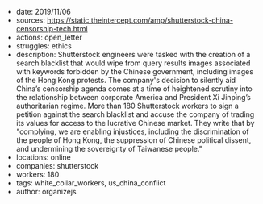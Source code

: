 - date: 2019/11/06
- sources: https://static.theintercept.com/amp/shutterstock-china-censorship-tech.html
- actions: open_letter
- struggles: ethics
- description: Shutterstock engineers were tasked with the creation of a search blacklist that would wipe from query results images associated with keywords forbidden by the Chinese government, including images of the Hong Kong protests. The company's decision to silently aid China’s censorship agenda comes at a time of heightened scrutiny into the relationship between corporate America and President Xi Jinping’s authoritarian regime. More than 180 Shutterstock workers to sign a petition against the search blacklist and accuse the company of trading its values for access to the lucrative Chinese market. They write that by "complying, we are enabling injustices, including the discrimination of the people of Hong Kong, the suppression of Chinese political dissent, and undermining the sovereignty of Taiwanese people."
- locations: online
- companies: shutterstock
- workers: 180
- tags: white_collar_workers, us_china_conflict
- author: organizejs
